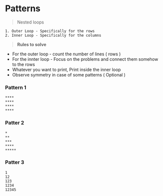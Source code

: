 # Patterns

> Nested loops
```
1. Outer Loop - Specifically for the rows
2. Inner Loop - Specifically for the columns 
```


> **Rules to solve**
* For the outer loop - count the number of lines ( rows )
* For the innter loop - Focus on the problems and connect them somehow to the rows
* Whatever you want to print, Print inside the inner loop
* Observe symmetry in case of some patterns ( Optional )


### Pattern 1
```
****
****
****
****
```


### Patter 2
```
*
**
***
****
*****
```

### Patter 3
```
1
12
123
1234
12345
```